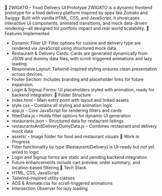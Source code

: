 🛵 ZWIGATO – Food Delivery UI Prototype
ZWIGATO is a dynamic frontend prototype for a food delivery platform inspired by apps like Zomato and Swiggy. Built with vanilla HTML, CSS, and JavaScript, it showcases interactive UI components, animated transitions, and mock data-driven rendering—all designed for portfolio impact and real-world scalability.
🔧 Features Implemented
- Dynamic Filter UI: Filter options for cuisine and delivery type are rendered via JavaScript using structured mock data.
- Restaurant & Delivery Cards: Cards are generated dynamically from JSON and dummy data files, with scroll-triggered animations and lazy loading.
- Responsive Layout: Tailwind-inspired styling ensures clean presentation across devices.
- Footer Section: Includes branding and placeholder links for future expansion.
- Login & Signup Forms: UI placeholders styled with animation, ready for backend integration.
📁 Folder Structure
- index.html – Main entry point with layout and linked assets
- style.css – Contains all styling and animation logic
- app.js – Core JavaScript for rendering filters and cards
- filterData.js – Holds filter options for dynamic UI generation
- restaurants.json – Structured data for restaurant listings
- restaurantsAndDeliveryDumyData.js – Combines restaurant and delivery mock data
- assets/ – Image folder for food and restaurant visuals
🚧 Work in Progress
- Filter functionality by type (Restaurant/Delivery) is UI-ready but not yet wired to logic
- Login and Signup forms are static and pending backend integration
- Future enhancements include cart preview, order summary, and location-based filtering
🧠 Tech Stack
- HTML, CSS, JavaScript
- Tailwind-inspired utility classes
- AOS & Animate.css for scroll-triggered animations
- Intersection Observer for lazy loading
